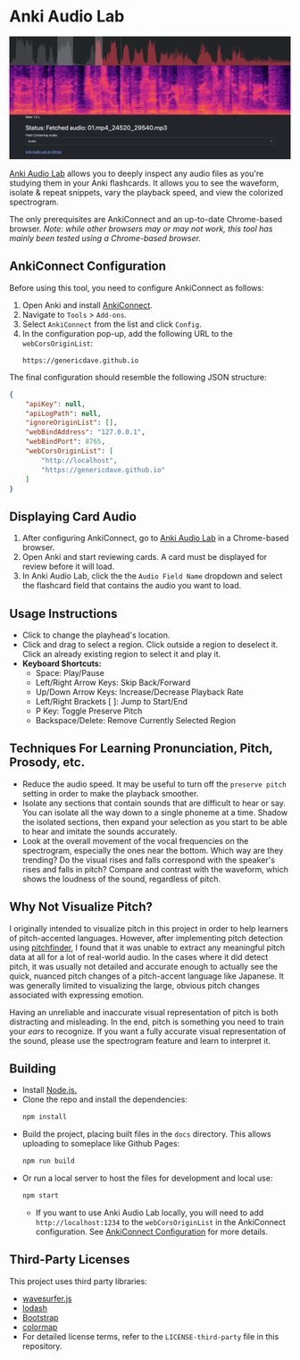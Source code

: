 # Anki Audio Lab

![Screenshot](https://github.com/genericdave/anki-audio-lab/blob/main/img/Screenshot.jpg?raw=true)

[Anki Audio Lab](https://genericdave.github.io/anki-audio-lab/) allows you to deeply inspect any audio files as you're studying them in your Anki flashcards. It allows you to see the waveform, isolate & repeat snippets, vary the playback speed, and view the colorized spectrogram.

The only prerequisites are AnkiConnect and an up-to-date Chrome-based browser. *Note: while other browsers may or may not work, this tool has mainly been tested using a Chrome-based browser.*

## AnkiConnect Configuration

Before using this tool, you need to configure AnkiConnect as follows:

1. Open Anki and install [AnkiConnect](https://foosoft.net/projects/anki-connect).
2. Navigate to `Tools` > `Add-ons`.
3. Select `AnkiConnect` from the list and click `Config`.
4. In the configuration pop-up, add the following URL to the `webCorsOriginList`:
    ```
    https://genericdave.github.io
    ```

The final configuration should resemble the following JSON structure:
```json
{
    "apiKey": null,
    "apiLogPath": null,
    "ignoreOriginList": [],
    "webBindAddress": "127.0.0.1",
    "webBindPort": 8765,
    "webCorsOriginList": [
        "http://localhost",
        "https://genericdave.github.io"
    ]
}
```


## Displaying Card Audio

1. After configuring AnkiConnect, go to [Anki Audio Lab](https://genericdave.github.io/anki-audio-lab/) in a Chrome-based browser.
2. Open Anki and start reviewing cards. A card must be displayed for review before it will load.
3. In Anki Audio Lab, click the the `Audio Field Name` dropdown and select the flashcard field that contains the audio you want to load.


## Usage Instructions

* Click to change the playhead's location.
* Click and drag to select a region. Click outside a region to deselect it. Click an already existing region to select it and play it.
* **Keyboard Shortcuts:**
    * Space: Play/Pause
    * Left/Right Arrow Keys: Skip Back/Forward
    * Up/Down Arrow Keys: Increase/Decrease Playback Rate
    * Left/Right Brackets [ ]: Jump to Start/End
    * P Key: Toggle Preserve Pitch
    * Backspace/Delete: Remove Currently Selected Region


## Techniques For Learning Pronunciation, Pitch, Prosody, etc.

- Reduce the audio speed. It may be useful to turn off the `preserve pitch` setting in order to make the playback smoother.
- Isolate any sections that contain sounds that are difficult to hear or say. You can isolate all the way down to a single phoneme at a time. Shadow the isolated sections, then expand your selection as you start to be able to hear and imitate the sounds accurately.
- Look at the overall movement of the vocal frequencies on the spectrogram, especially the ones near the bottom. Which way are they trending? Do the visual rises and falls correspond with the speaker's rises and falls in pitch? Compare and contrast with the waveform, which shows the loudness of the sound, regardless of pitch.


## Why Not Visualize Pitch?

I originally intended to visualize pitch in this project in order to help learners of pitch-accented languages. However, after implementing pitch detection using [pitchfinder](https://github.com/peterkhayes/pitchfinder), I found that it was unable to extract any meaningful pitch data at all for a lot of real-world audio. In the cases where it did detect pitch, it was usually not detailed and accurate enough to actually see the quick, nuanced pitch changes of a pitch-accent language like Japanese. It was generally limited to visualizing the large, obvious pitch changes associated with expressing emotion.

Having an unreliable and inaccurate visual representation of pitch is both distracting and misleading. In the end, pitch is something you need to train your *ears* to recognize. If you want a fully accurate visual representation of the sound, please use the spectrogram feature and learn to interpret it.


## Building

- Install [Node.js.](https://nodejs.org/en)
- Clone the repo and install the dependencies:
    ```sh
    npm install
    ```
- Build the project, placing built files in the `docs` directory. This allows uploading to someplace like Github Pages:
    ```sh
    npm run build
    ```
- Or run a local server to host the files for development and local use:
    ```sh
    npm start
    ```
    - If you want to use Anki Audio Lab locally, you will need to add `http://localhost:1234` to the `webCorsOriginList` in the AnkiConnect configuration. See [AnkiConnect Configuration](#ankiconnect-configuration) for more details.


## Third-Party Licenses

This project uses third party libraries:

- [wavesurfer.js](https://github.com/katspaugh/wavesurfer.js)
- [lodash](https://github.com/lodash/lodash)
- [Bootstrap](https://github.com/twbs/bootstrap)
- [colormap](https://github.com/bpostlethwaite/colormap)
- For detailed license terms, refer to the `LICENSE-third-party` file in this repository.
